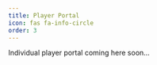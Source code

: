 ```yaml
---
title: Player Portal
icon: fas fa-info-circle
order: 3
---
```


Individual player portal coming here soon...
